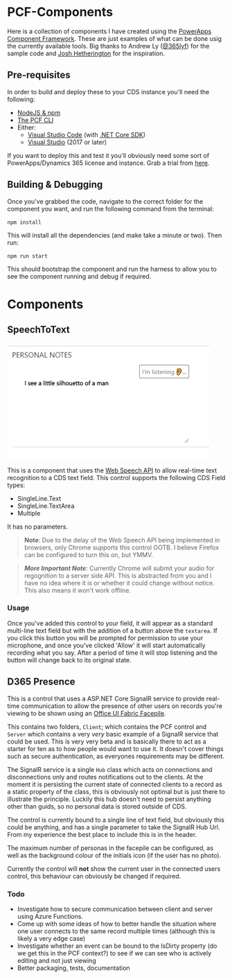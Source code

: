 # PCF-Components

Here is a collection of components I have created using the [PowerApps Component Framework](https://docs.microsoft.com/en-us/powerapps/developer/component-framework/overview). These are just examples of what can be done usig the currently available tools. Big thanks to Andrew Ly ([@365lyf](https://twitter.com/365lyf)) for the sample code and [Josh Hetherington](https://www.linkedin.com/in/josh-hetherington-95837382/) for the inspiration.

## Pre-requisites 

In order to build and deploy these to your CDS instance you'll need the following:

- [NodeJS & npm](https://nodejs.org/en/)
- [The PCF CLI](https://docs.microsoft.com/en-us/powerapps/developer/component-framework/create-custom-controls-using-pcf)
- Either:
    - [Visual Studio Code](https://code.visualstudio.com/) (with [.NET Core SDK](https://dotnet.microsoft.com/download))
    - [Visual Studio](https://visualstudio.microsoft.com/) (2017 or later)

If you want to deploy this and test it you'll obviously need some sort of PowerApps/Dynamics 365 license and instance. Grab a trial from [here](https://trials.dynamics.com/).

## Building & Debugging

Once you've grabbed the code, navigate to the correct folder for the component you want, and run the following command from the terminal:

```shell
npm install
```

This will install all the dependencies (and make take a minute or two). Then run:

```shell
npm run start
```

This should bootstrap the component and run the harness to allow you to see the component running and debug if required.

# Components

## SpeechToText

![alt text](https://raw.githubusercontent.com/BenLBartle/PCF-Components/master/SpeechToText.png "Speech To Text Screenshot")

This is a component that uses the [Web Speech API](https://developer.mozilla.org/en-US/docs/Web/API/Web_Speech_API/Using_the_Web_Speech_API) to allow real-time text recognition to a CDS text field. This control supports the following CDS Field types:

- SingleLine.Text
- SingleLine.TextArea
- Multiple

It has no parameters.

> **Note**: Due to the delay of the Web Speech API being implemented in browsers, only Chrome supports this control OOTB. I believe Firefox can be configured to turn this on, but YMMV.

> ***More Important Note***: Currently Chrome will submit your audio for regognition to a server side API. This is abstracted from you and I have no idea where it is or whether it could change without notice. This also means it won't work offline.

### Usage
Once you've added this control to your field, it will appear as a standard multi-line text field but with the addition of a button above the `textarea`. If you click this button you will be prompted for permission to use your microphone, and once you've clicked 'Allow' it will start automatically recording what you say. After a period of time it will stop listening and the button will change back to its original state.

## D365 Presence

This is a control that uses a ASP.NET Core SignalR service to provide real-time communication to allow the presence of other users on records you're viewing to be shown using an [Office UI Fabric Facepile](https://developer.microsoft.com/en-us/fabric#/controls/web/facepile).

This contains two folders, `Client`; which contains the PCF control and `Server` which contains a very *very* basic example of a SignalR service that could be used. This is very very beta and is basically there to act as a starter for ten as to how people would want to use it. It doesn't cover things such as secure authentication, as everyones requirements may be different.

The SignalR service is a single `Hub` class which acts on connections and disconnections only and routes notifications out to the clients. At the moment it is persisting the current state of connected clients to a record as a static property of the class, this is obviously not optimal but is just there to illustrate the principle. Luckily this hub doesn't need to persist anything other than guids, so no personal data is stored outside of CDS.

The control is currently bound to a single line of text field, but obviously this could be anything, and has a single parameter to take the SignalR Hub Url. From my experience the best place to include this is in the header.

The maximum number of personas in the facepile can be configured, as well as the background colour of the initials icon (if the user has no photo).

Currently the control will **not** show the current user in the connected users control, this behaviour can obviously be changed if required.

### Todo

- Investigate how to secure communication between client and server using Azure Functions.
- Come up with some ideas of how to better handle the situation where one user connects to the same record multiple times (although this is likely a very edge case)
- Investigate whether an event can be bound to the IsDirty property (do we get this in the PCF context?) to see if we can see who is actively editing and not just viewing
- Better packaging, tests, documentation